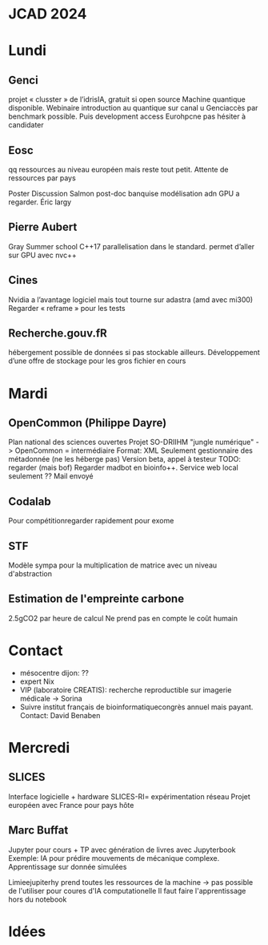 # JCAD 2024




# Lundi

## Genci 

projet « clusster » de l’idrisIA, gratuit si open source 
Machine quantique disponible. Webinaire introduction au quantique sur canal u
Genciaccès par benchmark possible. Puis development access
Eurohpcne pas hésiter à candidater 


## Eosc 

qq ressources au niveau européen mais reste tout petit. Attente de ressources par pays 

Poster
Discussion Salmon post-doc banquise
modélisation adn GPU a regarder. Éric largy 


## Pierre Aubert 

Gray Summer school
C++17 parallelisation dans le standard.  permet d’aller sur GPU avec nvc++


## Cines 

Nvidia a l’avantage logiciel mais tout tourne sur adastra (amd avec mi300)
Regarder « reframe » pour les tests 


## Recherche.gouv.fR

hébergement possible de données si pas stockable ailleurs. Développement d’une offre de stockage pour les gros fichier en cours 


# Mardi

## OpenCommon (Philippe Dayre)

Plan national des sciences ouvertes
Projet SO-DRIIHM
"jungle numérique" -> OpenCommon = intermédiaire
Format: XML
Seulement gestionnaire des métadonnée (ne les héberge pas)
Version beta, appel à testeur
TODO: regarder (mais bof)
Regarder madbot en bioinfo++. Service web local seulement ?? Mail envoyé

## Codalab

Pour compétitionregarder rapidement pour exome

## STF

Modèle sympa pour la multiplication de matrice avec un niveau d'abstraction

## Estimation de l'empreinte carbone

2.5gCO2 par heure de calcul
Ne prend pas en compte le coût humain


# Contact

- mésocentre dijon: ??
- expert Nix
- VIP (laboratoire CREATIS): recherche reproductible sur imagerie médicale -> Sorina
- Suivre institut français de bioinformatiquecongrès annuel mais payant. Contact: David Benaben


# Mercredi

## SLICES

Interface logicielle + hardware
SLICES-RI= expérimentation réseau
Projet européen avec France pour pays hôte

## Marc Buffat

Jupyter pour cours + TP avec génération de livres avec Jupyterbook
Exemple: IA pour prédire mouvements de mécanique complexe. Apprentissage sur donnée simulées

Limieejupiterhy prend toutes les ressources de la machine -> pas possible de l'utiliser pour coures d'IA computationelle
Il faut faire l'apprentissage hors du notebook


# Idées

